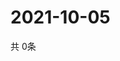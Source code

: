 # 2021-10-05
  共 0条

  <!-- BEGIN -->
  <!-- 最后更新时间Tue Oct 05 2021 04:04:24 GMT+0000 (Coordinated Universal Time) -->
  
  <!-- END -->
  
  